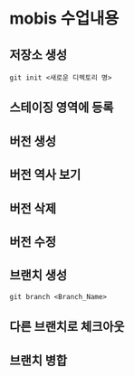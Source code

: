 # mobis 수업내용

## 저장소 생성
	git init <새로운 디렉토리 명>

## 스테이징 영역에 등록

## 버전 생성

## 버전 역사 보기

## 버전 삭제

## 버전 수정

## 브랜치 생성 
	git branch <Branch_Name>

## 다른 브랜치로 체크아웃
 
## 브랜치 병합



